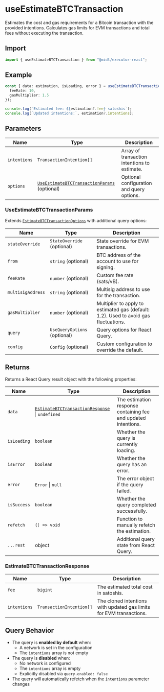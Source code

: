 # useEstimateBTCTransaction

Estimates the cost and gas requirements for a Bitcoin transaction with the provided intentions. Calculates gas limits for EVM transactions and total fees without executing the transaction.

## Import

```ts
import { useEstimateBTCTransaction } from "@midl/executor-react";
```

## Example

```ts
const { data: estimation, isLoading, error } = useEstimateBTCTransaction(intentions, {
  feeRate: 10,
  gasMultiplier: 1.5
});

console.log(`Estimated fee: ${estimation?.fee} satoshis`);
console.log(`Updated intentions:`, estimation?.intentions);
```

## Parameters

| Name         | Type                                                                             | Description                                  |
| ------------ | -------------------------------------------------------------------------------- | -------------------------------------------- |
| `intentions` | `TransactionIntention[]`                                                         | Array of transaction intentions to estimate. |
| `options`    | [`UseEstimateBTCTransactionParams`](#useestimatebtctransactionparams) (optional) | Optional configuration and query options.    |

### UseEstimateBTCTransactionParams

Extends [`EstimateBTCTransactionOptions`](../actions/estimateBTCTransaction.md#estimatebtctransactionoptions) with additional query options:

| Name              | Type                         | Description                                                                          |
| ----------------- | ---------------------------- | ------------------------------------------------------------------------------------ |
| `stateOverride`   | `StateOverride` (optional)   | State override for EVM transactions.                                                 |
| `from`            | `string` (optional)          | BTC address of the account to use for signing.                                       |
| `feeRate`         | `number` (optional)          | Custom fee rate (sats/vB).                                                           |
| `multisigAddress` | `string` (optional)          | Multisig address to use for the transaction.                                         |
| `gasMultiplier`   | `number` (optional)          | Multiplier to apply to estimated gas (default: 1.2). Used to avoid gas fluctuations. |
| `query`           | `UseQueryOptions` (optional) | Query options for React Query.                                                       |
| `config`          | `Config` (optional)          | Custom configuration to override the default.                                        |

## Returns

Returns a React Query result object with the following properties:

| Name        | Type                                                                                                                   | Description                                                    |
| ----------- | ---------------------------------------------------------------------------------------------------------------------- | -------------------------------------------------------------- |
| `data`      | [`EstimateBTCTransactionResponse`](../actions/estimateBTCTransaction.md#estimatebtctransactionresponse) \| `undefined` | The estimation response containing fee and updated intentions. |
| `isLoading` | `boolean`                                                                                                              | Whether the query is currently loading.                        |
| `isError`   | `boolean`                                                                                                              | Whether the query has an error.                                |
| `error`     | `Error` \| `null`                                                                                                      | The error object if the query failed.                          |
| `isSuccess` | `boolean`                                                                                                              | Whether the query completed successfully.                      |
| `refetch`   | `() => void`                                                                                                           | Function to manually refetch the estimation.                   |
| `...rest`   | object                                                                                                                 | Additional query state from React Query.                       |

### EstimateBTCTransactionResponse

| Name         | Type                     | Description                                                         |
| ------------ | ------------------------ | ------------------------------------------------------------------- |
| `fee`        | `bigint`                 | The estimated total cost in satoshis.                               |
| `intentions` | `TransactionIntention[]` | The cloned intentions with updated gas limits for EVM transactions. |

## Query Behavior

- The query is **enabled by default** when:
  - A network is set in the configuration
  - The `intentions` array is not empty
- The query is **disabled** when:
  - No network is configured
  - The `intentions` array is empty
  - Explicitly disabled via `query.enabled: false`
- The query will automatically refetch when the `intentions` parameter changes